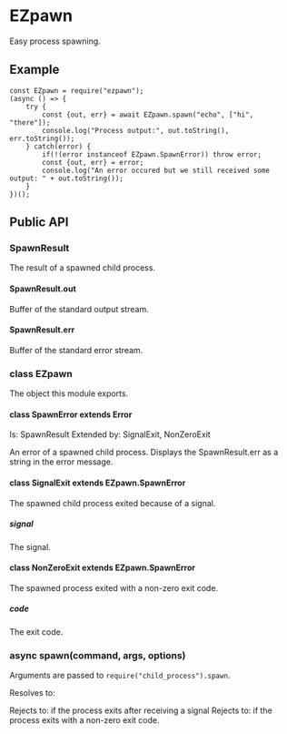 # EZpawn
Easy process spawning.

## Example
    const EZpawn = require("ezpawn");
    (async () => {
        try {
            const {out, err} = await EZpawn.spawn("echo", ["hi", "there"]);
            console.log("Process output:", out.toString(), err.toString());
        } catch(error) {
            if(!(error instanceof EZpawn.SpawnError)) throw error;
            const {out, err} = error;
            console.log("An error occured but we still received some output: " + out.toString());
        }
    })();

## Public API
### SpawnResult
The result of a spawned child process.
#### <Buffer> SpawnResult.out
Buffer of the standard output stream.
#### <Buffer> SpawnResult.err
Buffer of the standard error stream.

### class EZpawn
The object this module exports.
#### class SpawnError extends Error
Is: SpawnResult
Extended by: SignalExit, NonZeroExit

An error of a spawned child process. Displays the SpawnResult.err as a string in the error message.

#### class SignalExit extends EZpawn.SpawnError
The spawned child process exited because of a signal.
##### <string> signal
The signal.

#### class NonZeroExit extends EZpawn.SpawnError
The spawned process exited with a non-zero exit code.
##### <number> code
The exit code.

### async spawn(command, args, options)
Arguments are passed to `require("child_process").spawn`.

Resolves to: <SpawnResult>

Rejects to: <SignalExit> if the process exits after receiving a signal
Rejects to: <NonZeroExit> if the process exits with a non-zero exit code.
